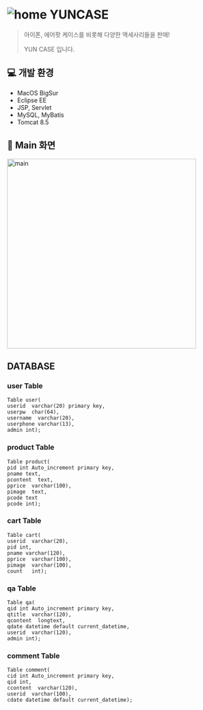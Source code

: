 # ![home](https://user-images.githubusercontent.com/50236501/121794768-06df3300-cc46-11eb-9aef-5f3d4ce24169.png) YUNCASE
> 아이폰, 에어팟 케이스를 비롯해 다양한 액세사리들을 판매!
>
> YUN CASE 입니다.

## 💻 개발 환경
* MacOS BigSur
* Eclipse EE
* JSP, Servlet
* MySQL, MyBatis
* Tomcat 8.5

## 🛒 Main 화면
<img width="442" alt="main" src="https://user-images.githubusercontent.com/50236501/121794814-558ccd00-cc46-11eb-8547-19d92a694692.png">

## DATABASE
### user Table
```
Table user(
userid  varchar(20) primary key,
userpw  char(64),
username  varchar(20),
userphone varchar(13),
admin int);
```
### product Table
```
Table product(
pid int Auto_increment primary key,
pname text,
pcontent  text,
pprice  varchar(100),
pimage  text,
pcode text
pcode int);
```
### cart Table
```
Table cart(
userid  varchar(20),
pid int,
pname varchar(120),
pprice  varchar(100),
pimage  varchar(100),
count   int);
```
### qa Table
```
Table qa(
qid int Auto_increment primary key,
qtitle  varchar(120),
qcontent  longtext,
qdate datetime default current_datetime,
userid  varchar(120),
admin int);
```
### comment Table
```
Table comment(
cid int Auto_increment primary key,
qid int,
ccontent  varchar(120),
userid  varchar(100),
cdate datetime default current_datetime);
```



